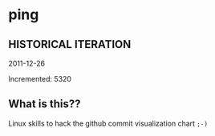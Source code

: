 # ping

## HISTORICAL ITERATION
2011-12-26

Incremented: 5320

## What is this?? 
Linux skills to hack the github commit visualization chart `;-)`
